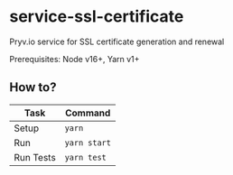 # service-ssl-certificate

Pryv.io service for SSL certificate generation and renewal

Prerequisites: Node v16+, Yarn v1+

## How to?

| Task                              | Command                        |
| --------------------------------- | ------------------------------ |
| Setup                             | `yarn`                         |
| Run                               | `yarn start`                   |
| Run Tests                         | `yarn test`                    |
